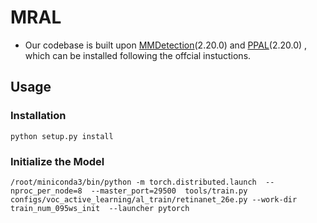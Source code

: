 # MRAL
- Our codebase is built upon  [MMDetection](https://github.com/open-mmlab/mmdetection)(2.20.0) and [PPAL](https://github.com/ChenhongyiYang/PPAL)(2.20.0) , which can be installed following the offcial instuctions.
## Usage

### Installation
```shell
python setup.py install
```
### Initialize the Model
```shell
/root/miniconda3/bin/python -m torch.distributed.launch  --nproc_per_node=8  --master_port=29500  tools/train.py configs/voc_active_learning/al_train/retinanet_26e.py --work-dir train_num_095ws_init  --launcher pytorch
